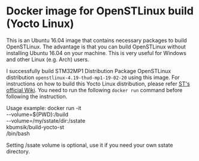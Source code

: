 # Docker image for OpenSTLinux build (Yocto Linux)

This is an Ubuntu 16.04 image that contains necessary packages to build OpenSTLinux.
The advantage is that you can build OpenSTLinux without installing Ubuntu 16.04
on your machine. This is very useful for Windows and other Linux (e.g. Arch) users.

I successfully build STM32MP1 Distribution Package OpenSTLinux distribution
`openstlinux-4.19-thud-mp1-19-02-20` using this image.
For instructions on how to build this Yocto Linux distribution, please refer
[ST's official Wiki](https://wiki.st.com/stm32mpu/wiki/STM32MP1_Distribution_Package).
You need to run the following `docker run` command before following the instruction.

Usage example:
    docker run -it \
        --volume=${PWD}:/build \
        --volume=/my/sstate/dir:/sstate \
        kbumsik/build-yocto-st \
        /bin/bash

Setting /ssate volume is optional, use it if you need your own sstate directory.
